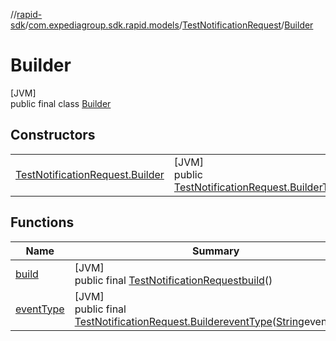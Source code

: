 //[rapid-sdk](../../../../index.md)/[com.expediagroup.sdk.rapid.models](../../index.md)/[TestNotificationRequest](../index.md)/[Builder](index.md)

# Builder

[JVM]\
public final class [Builder](index.md)

## Constructors

| | |
|---|---|
| [TestNotificationRequest.Builder](-test-notification-request.-builder.md) | [JVM]<br>public [TestNotificationRequest.Builder](index.md)[TestNotificationRequest.Builder](-test-notification-request.-builder.md)([String](https://docs.oracle.com/javase/8/docs/api/java/lang/String.html)eventType) |

## Functions

| Name | Summary |
|---|---|
| [build](build.md) | [JVM]<br>public final [TestNotificationRequest](../index.md)[build](build.md)() |
| [eventType](event-type.md) | [JVM]<br>public final [TestNotificationRequest.Builder](index.md)[eventType](event-type.md)([String](https://docs.oracle.com/javase/8/docs/api/java/lang/String.html)eventType) |
